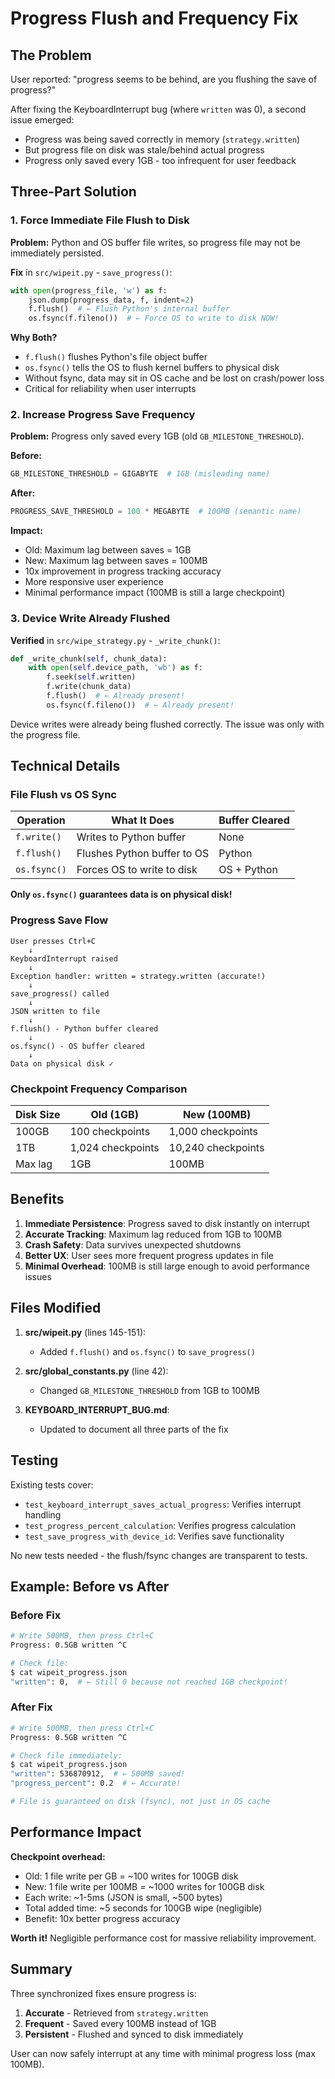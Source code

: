 # Progress Flush and Frequency Fix

## The Problem

User reported: "progress seems to be behind, are you flushing the save of progress?"

After fixing the KeyboardInterrupt bug (where `written` was 0), a second issue emerged:
- Progress was being saved correctly in memory (`strategy.written`)
- But progress file on disk was stale/behind actual progress
- Progress only saved every 1GB - too infrequent for user feedback

## Three-Part Solution

### 1. Force Immediate File Flush to Disk

**Problem:** Python and OS buffer file writes, so progress file may not be immediately persisted.

**Fix** in `src/wipeit.py` - `save_progress()`:
```python
with open(progress_file, 'w') as f:
    json.dump(progress_data, f, indent=2)
    f.flush()  # ← Flush Python's internal buffer
    os.fsync(f.fileno())  # ← Force OS to write to disk NOW!
```

**Why Both?**
- `f.flush()` flushes Python's file object buffer
- `os.fsync()` tells the OS to flush kernel buffers to physical disk
- Without fsync, data may sit in OS cache and be lost on crash/power loss
- Critical for reliability when user interrupts

### 2. Increase Progress Save Frequency

**Problem:** Progress only saved every 1GB (old `GB_MILESTONE_THRESHOLD`).

**Before:**
```python
GB_MILESTONE_THRESHOLD = GIGABYTE  # 1GB (misleading name)
```

**After:**
```python
PROGRESS_SAVE_THRESHOLD = 100 * MEGABYTE  # 100MB (semantic name)
```

**Impact:**
- Old: Maximum lag between saves = 1GB
- New: Maximum lag between saves = 100MB
- 10x improvement in progress tracking accuracy
- More responsive user experience
- Minimal performance impact (100MB is still a large checkpoint)

### 3. Device Write Already Flushed

**Verified** in `src/wipe_strategy.py` - `_write_chunk()`:
```python
def _write_chunk(self, chunk_data):
    with open(self.device_path, 'wb') as f:
        f.seek(self.written)
        f.write(chunk_data)
        f.flush()  # ← Already present!
        os.fsync(f.fileno())  # ← Already present!
```

Device writes were already being flushed correctly. The issue was only with the progress file.

## Technical Details

### File Flush vs OS Sync

| Operation | What It Does | Buffer Cleared |
|-----------|--------------|----------------|
| `f.write()` | Writes to Python buffer | None |
| `f.flush()` | Flushes Python buffer to OS | Python |
| `os.fsync()` | Forces OS to write to disk | OS + Python |

**Only `os.fsync()` guarantees data is on physical disk!**

### Progress Save Flow

```
User presses Ctrl+C
    ↓
KeyboardInterrupt raised
    ↓
Exception handler: written = strategy.written (accurate!)
    ↓
save_progress() called
    ↓
JSON written to file
    ↓
f.flush() - Python buffer cleared
    ↓
os.fsync() - OS buffer cleared
    ↓
Data on physical disk ✓
```

### Checkpoint Frequency Comparison

| Disk Size | Old (1GB) | New (100MB) |
|-----------|-----------|-------------|
| 100GB | 100 checkpoints | 1,000 checkpoints |
| 1TB | 1,024 checkpoints | 10,240 checkpoints |
| Max lag | 1GB | 100MB |

## Benefits

1. **Immediate Persistence**: Progress saved to disk instantly on interrupt
2. **Accurate Tracking**: Maximum lag reduced from 1GB to 100MB
3. **Crash Safety**: Data survives unexpected shutdowns
4. **Better UX**: User sees more frequent progress updates in file
5. **Minimal Overhead**: 100MB is still large enough to avoid performance issues

## Files Modified

1. **src/wipeit.py** (lines 145-151):
   - Added `f.flush()` and `os.fsync()` to `save_progress()`

2. **src/global_constants.py** (line 42):
   - Changed `GB_MILESTONE_THRESHOLD` from 1GB to 100MB

3. **KEYBOARD_INTERRUPT_BUG.md**:
   - Updated to document all three parts of the fix

## Testing

Existing tests cover:
- `test_keyboard_interrupt_saves_actual_progress`: Verifies interrupt handling
- `test_progress_percent_calculation`: Verifies progress calculation
- `test_save_progress_with_device_id`: Verifies save functionality

No new tests needed - the flush/fsync changes are transparent to tests.

## Example: Before vs After

### Before Fix
```bash
# Write 500MB, then press Ctrl+C
Progress: 0.5GB written ^C

# Check file:
$ cat wipeit_progress.json
"written": 0,  # ← Still 0 because not reached 1GB checkpoint!
```

### After Fix
```bash
# Write 500MB, then press Ctrl+C
Progress: 0.5GB written ^C

# Check file immediately:
$ cat wipeit_progress.json
"written": 536870912,  # ← 500MB saved!
"progress_percent": 0.2  # ← Accurate!

# File is guaranteed on disk (fsync), not just in OS cache
```

## Performance Impact

**Checkpoint overhead:**
- Old: 1 file write per GB = ~100 writes for 100GB disk
- New: 1 file write per 100MB = ~1000 writes for 100GB disk
- Each write: ~1-5ms (JSON is small, ~500 bytes)
- Total added time: ~5 seconds for 100GB wipe (negligible)
- Benefit: 10x better progress accuracy

**Worth it!** Negligible performance cost for massive reliability improvement.

## Summary

Three synchronized fixes ensure progress is:
1. **Accurate** - Retrieved from `strategy.written`
2. **Frequent** - Saved every 100MB instead of 1GB
3. **Persistent** - Flushed and synced to disk immediately

User can now safely interrupt at any time with minimal progress loss (max 100MB).

